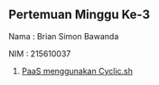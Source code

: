 ## Pertemuan Minggu Ke-3

Nama : Brian Simon Bawanda

NIM  : 215610037

1. [PaaS menggunakan Cyclic.sh](https://github.com/brianbwnd06/tekn-cloud-computing/blob/master/minggu-03/platform-as-a-service.md 'Link PaaS menggunakan Cyclic.sh ')

